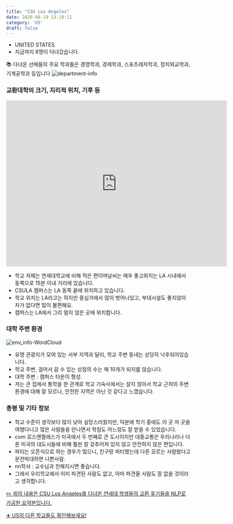 ```yaml
---
title: "CSU Los Angeles"
date: 2020-08-19 13:10:11
category: 'US'
draft: false
---
```



* UNITED STATES
* 지금까지 8명이 다녀갔습니다. 

📚 다녀온 선배들의 주요 학과들은 경영학과, 경제학과, 스포츠레저학과, 정치외교학과, 기계공학과 등입니다
![department-info](../plots/US000021.png)
### 교환대학의 크기, 지리적 위치, 기후 등
<iframe
width="600"
height="450"
frameborder="0" style="border:0"
src="https://www.google.com/maps/embed/v1/place?key=AIzaSyC9e1AME-pVmWC4hBpFdu5S4dKzyepa3HQ&q=CSU+Los+Angeles&center=34.0667698,-118.1684392&zoom=14" allowfullscreen>
</iframe>

* 학교 자체는 연세대학교에 비해 적은 편이며날씨는 매우 좋고위치는 LA 시내에서 동쪽으로 15분 이내 거리에 있습니다.
* CSULA 캠퍼스는 LA 동쪽 끝에 위치하고 있습니다.
* 학교 위치는 LA라고는 하지만 중심가에서 많이 벗어나있고, 부대시설도 좋지않아 차가 없다면 많이 불편해요.
* 캠퍼스는 LA에서 그리 멀지 않은 곳에 위치합니다.


### 대학 주변 환경

![env_info-WordCloud](../univ_wordclouds_okt/env_info/US000021_env_info_okt.png)

* 유명 관광지가 모여 있는 서부 지역과 달리, 학교 주변 동네는 상당히 낙후되어있습니다.
* 학교 주변, 걸어서 갈 수 있는 상점의 수는 채 10개가 되지를 않습니다.
* 대학 주변 : 캠퍼스 타운이 형성.
* 저는 큰 집에서 통학을 한 관계로 학교 기숙사에서는 살지 않아서 학교 근처의 주변 환경에 대해 잘 모르나, 안전한 지역은 아닌 것 같다고 느꼈습니다.


### 총평 및 기타 정보 
* 학교 수준이 생각보다 많이 낮아 실망스러웠지만, 덕분에 학기 중에도 이 곳 저 곳을 여행다니고 많은 사람들을 만나면서 학점도 어느정도 잘 받을 수 있었습니다.
* com 로스앤젤레스가 미국에서 두 번째로 큰 도시이지만 대중교통은 우리나라나 다른 미국의 대도시들에 비해 훨씬 잘 갖추어져 있지 않고 안전하지 않은 편입니다.
* 파티는 오픈식으로 하는 경우가 많으니, 친구랑 파티했는데 다른 모르는 사람왔다고 문전박대하면 나쁜사람.
* nn학사 : 교수님과 친해지시면 좋습니다.
* 그래서 우리학교에서 이미 파견된 사람도 없고, 아마 파견올 사람도 잘 없을 것이라고 생각합니다.


[✏️ 위의 내용은 CSU Los Angeles를 다녀온 연세대 학생들의 교환 후기들을 NLP로 가공한 요약본입니다.](http://oia.yonsei.ac.kr/partner/expReport.asp?ucode=US000021&bgbn=A)

[✈️ US의 다른 학교들도 확인해보세요!](https://yonsei-exchange.netlify.app/?category=US)
